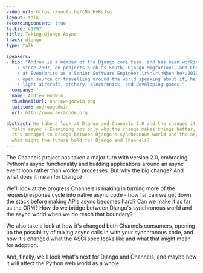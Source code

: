 ```yaml
---
video_url: https://youtu.be/cNbcHvRvJsg
layout: talk
recordingconsent: true
talkid: 41797
title: Taking Django Async
track: django
type: talk

speakers:
- bio: "Andrew is a member of the Django core team, and has been working with Django\
    \ since 2007, on projects such as South, Django Migrations, and Channels. He works\
    \ at Eventbrite as a Senior Software Engineer.\r\n\r\nWhen he\u2019s not writing\
    \ open source or travelling around the world speaking about it, he enjoys flying\
    \ light aircraft, archery, electronics, and developing games."
  company: ''
  name: Andrew Godwin
  thumbnailUrl: andrew-godwin.png
  twitter: andrewgodwin
  url: http://www.aeracode.org

abstract: We take a look at Django and Channels 2.0 and the changes it brings by going
  fully async - Examining not only why the change makes things better, but also how
  it's managed to bridge between Django's synchronous world and the async world. Plus,
  what might the future hold for Django and Channels?
---
```

The Channels project has taken a major turn with version 2.0, embracing Python's async functionality and building applications around an async event loop rather than worker processes. But why the big change? And what does it mean for Django?

We'll look at the progress Channels is making in turning more of the request/response cycle into native async code - how far can we get down the stack before making APIs async becomes hard? Can we make it as far as the ORM? How do we bridge between Django's synchronous world and the async world when we do reach that boundary?

We also take a look at how it's changed both Channels consumers, opening up the possibility of mixing async calls in with your synchronous code, and how it's changed what the ASGI spec looks like and what that might mean for adoption.

And, finally, we'll look what's next for Django and Channels, and maybe how it will affect the Python web world as a whole.
